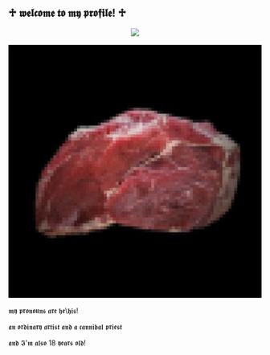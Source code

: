 ## ♱ 𝖜𝖊𝖑𝖈𝖔𝖒𝖊 𝖙𝖔 𝖒𝖞 𝖕𝖗𝖔𝖋𝖎𝖑𝖊! ♱

<div id="header" align="center">
  <img src="https://media.giphy.com/media/9c0h8avogl0CyRDjez/giphy.gif" width="400"/>
</div>

![𝖒𝖞 𝖓𝖆𝖒𝖊 𝖎𝖘 𝖆𝖗𝖈𝖍𝖎𝖊](https://github.com/default-raccoon/default-raccoon/blob/main/97a7c4beab0ef3318065d4624544c96d.jpg)

𝖒𝖞 𝖕𝖗𝖔𝖓𝖔𝖚𝖓𝖘 𝖆𝖗𝖊 𝖍𝖊\𝖍𝖎𝖘!

𝖆𝖓 𝖔𝖗𝖉𝖎𝖓𝖆𝖗𝖞 𝖆𝖗𝖙𝖎𝖘𝖙 𝖆𝖓𝖉 𝖆 𝖈𝖆𝖓𝖓𝖎𝖇𝖆𝖑 𝖕𝖗𝖎𝖊𝖘𝖙

𝖆𝖓𝖉 𝕴'𝖒 𝖆𝖑𝖘𝖔 18 𝖞𝖊𝖆𝖗𝖘 𝖔𝖑𝖉!

